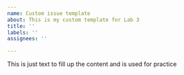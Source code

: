 ```yaml
---
name: Custom issue template
about: This is my custom template for Lab 3
title: ''
labels: ''
assignees: ''

---
```


This is just text to fill up the content and is used for practice
